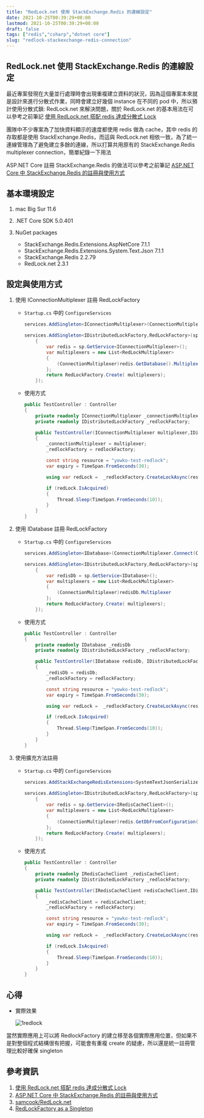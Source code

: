 ```yaml
---
title: "RedLock.net 使用 StackExchange.Redis 的連線設定"
date: 2021-10-25T00:39:29+08:00
lastmod: 2021-10-25T00:39:29+08:00
draft: false
tags: ["redis","csharp","dotnet core"]
slug: "redlock-stackexchange-redis-connection"
---
```


## RedLock.net 使用 StackExchange.Redis 的連線設定

最近專案發現在大量並行處理時會出現重複建立資料的狀況，因為這個專案本來就是設計來進行分散式作業，同時會建立好幾個 instance 在不同的 pod 中，所以預計使用分散式鎖: RedLock.net 來解決問題，關於 RedLock.net 的基本用法在可以參考之前筆記 [使用 RedLock.net 搭配 redis 達成分散式 Lock](/redlocknet-redis-lock/)

團隊中不少專案為了加快資料顯示的速度都使用 redis 做為 cache，其中 redis 的存取都是使用 StackExchange.Redis，而這與 RedLock.net 相依一致，為了統一連線管理為了避免建立多餘的連線，所以打算共用原有的 StackExchange.Redis multiplexer connection，簡單紀錄一下用法

ASP.NET Core 註冊 StackExchange.Redis 的做法可以參考之前筆記 [ASP.NET Core 中 StackExchange.Redis 的註冊與使用方式](/stackexchange-redis-in-aspdotnet-core)

## 基本環境設定

1. mac Big Sur 11.6
2. .NET Core SDK 5.0.401
3. NuGet packages

    - StackExchange.Redis.Extensions.AspNetCore 7.1.1
    - StackExchange.Redis.Extensions.System.Text.Json 7.1.1
    - StackExchange.Redis 2.2.79
    - RedLock.net 2.3.1

## 設定與使用方式

1. 使用 IConnectionMultiplexer 註冊 RedLockFactory

    - `Startup.cs` 中的 `ConfigureServices`

        ```cs
        services.AddSingleton<IConnectionMultiplexer>(ConnectionMultiplexer.Connect(Configuration.GetValue<string>("RedisConnection")));
        
        services.AddSingleton<IDistributedLockFactory,RedLockFactory>(sp =>
            {
                var redis = sp.GetService<IConnectionMultiplexer>();
                var multiplexers = new List<RedLockMultiplexer>
                {
                    (ConnectionMultiplexer)redis.GetDatabase().Multiplexer
                };
                return RedLockFactory.Create( multiplexers);
            });
        ```

    - 使用方式

        ```cs
        public TestController : Controller
        {
            private readonly IConnectionMultiplexer _connectionMultiplexer;
            private readonly IDistributedLockFactory _redlockFactory;

            public TestController(IConnectionMultiplexer multiplexer,IDistributedLockFactory redlockFactory)
            {
                _connectionMultiplexer = multiplexer;
                _redlockFactory = redlockFactory;

                const string resource = "yowko-test-redlock";
                var expiry = TimeSpan.FromSeconds(30);

                using var redLock =  _redlockFactory.CreateLockAsync(resource, expiry).ConfigureAwait(false).GetAwaiter().GetResult();

                if (redLock.IsAcquired)
                {
                    Thread.Sleep(TimeSpan.FromSeconds(10));
                }
            }
        }
        ```

2. 使用 IDatabase 註冊 RedLockFactory

    - `Startup.cs` 中的 `ConfigureServices`

        ```cs
        services.AddSingleton<IDatabase>(ConnectionMultiplexer.Connect(Configuration.GetValue<string>("RedisConnection")).GetDatabase(0));

        services.AddSingleton<IDistributedLockFactory,RedLockFactory>(sp =>
            {
                var redisDb = sp.GetService<IDatabase>();
                var multiplexers = new List<RedLockMultiplexer>
                {
                    (ConnectionMultiplexer)redisDb.Multiplexer
                };
                return RedLockFactory.Create( multiplexers);
            });
        ```

    - 使用方式

        ```cs
        public TestController : Controller
        {
            private readonly IDatabase _redisDb
            private readonly IDistributedLockFactory _redlockFactory;

            public TestController(IDatabase redisDb, IDistributedLockFactory redlockFactory)
            {
                _redisDb = redisDb;
                _redlockFactory = redlockFactory;

                const string resource = "yowko-test-redlock";
                var expiry = TimeSpan.FromSeconds(30);

                using var redLock =  _redlockFactory.CreateLockAsync(resource, expiry).ConfigureAwait(false).GetAwaiter().GetResult();

                if (redLock.IsAcquired)
                {
                    Thread.Sleep(TimeSpan.FromSeconds(10));
                }
            }
        }
        ```

3. 使用擴充方法註冊

    - `Startup.cs` 中的 `ConfigureServices`

        ```cs
        services.AddStackExchangeRedisExtensions<SystemTextJsonSerializer>(Configuration.GetSection("RedisConnection").Get<RedisConfiguration>());
            
        services.AddSingleton<IDistributedLockFactory,RedLockFactory>(sp =>
            {
                var redis = sp.GetService<IRedisCacheClient>();
                var multiplexers = new List<RedLockMultiplexer>
                {
                    (ConnectionMultiplexer)redis.GetDbFromConfiguration().Database.Multiplexer
                };
                return RedLockFactory.Create( multiplexers);
            });
        ```

    - 使用方式

        ```cs
        public TestController : Controller
        {
            private readonly IRedisCacheClient _redisCacheClient;
            private readonly IDistributedLockFactory _redlockFactory;

            public TestController(IRedisCacheClient redisCacheClient,IDistributedLockFactory redlockFactory)
            {
                _redisCacheClient = redisCacheClient;
                _redlockFactory = redlockFactory;

                const string resource = "yowko-test-redlock";
                var expiry = TimeSpan.FromSeconds(30);

                using var redLock =  _redlockFactory.CreateLockAsync(resource, expiry).ConfigureAwait(false).GetAwaiter().GetResult();

                if (redLock.IsAcquired)
                {
                    Thread.Sleep(TimeSpan.FromSeconds(10));
                }
            }
        }
        ```

## 心得

- 實際效果

    ![1redlock](https://user-images.githubusercontent.com/3851540/138641751-48ffd341-a9e6-4377-b37d-64d340322e55.png)

當然實際應用上可以將 RedlockFactory 的建立移至各個實際應用位置，但如果不是對整個程式結構很有把握，可能會有重複 create 的疑慮，所以還是統一註冊管理比較好確保 singleton

## 參考資訊

1. [使用 RedLock.net 搭配 redis 達成分散式 Lock](/redlocknet-redis-lock/)
2. [ASP.NET Core 中 StackExchange.Redis 的註冊與使用方式](/stackexchange-redis-in-aspdotnet-core)
3. [samcook/RedLock.net](https://github.com/samcook/RedLock.net)
4. [RedLockFactory as a Singleton](https://github.com/samcook/RedLock.net/issues/54#issuecomment-504080700)
